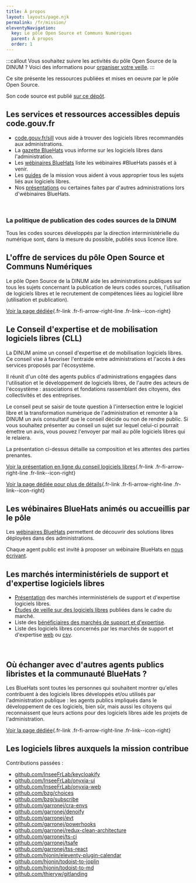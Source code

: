 ```yaml
---
title: À propos
layout: layouts/page.njk
permalink: /fr/mission/
eleventyNavigation:
  key: Le pôle Open Source et Communs Numériques
  parent: À propos
  order: 1
---
```


:::callout
Vous souhaitez suivre les activités du pôle Open Source de la DINUM ?
Voici des informations pour [organiser votre veille](/fr/contact/veille/).
:::

Ce site présente les ressources publiées et mises en oeuvre par le pôle Open Source.

Son code source est publié [sur ce dépôt](https://github.com/codegouvfr/codegouvfr-website).

## Les services et ressources accessibles depuis code.gouv.fr

- [code.gouv.fr/sill](https://code.gouv.fr/sill) vous aide à trouver des logiciels libres recommandés aux administrations.
- La [gazette BlueHats](/fr/bluehats/tags/gazette/) vous informe sur les logiciels libres dans l'administration.
- Les [wébinaires BlueHats](/fr/bluehats/tags/webinaire/) liste les wébinaires #BlueHats passés et à venir.
- Les [guides](/fr/doc/) de la mission vous aident à vous approprier tous les sujets liés aux logiciels libres.
- Nos [présentations](https://speakerdeck.com/bluehats) ou certaines faites par d'autres administrations lors d'wébinaires BlueHats.

<br/>

### La politique de publication des codes sources de la DINUM

Tous les codes sources développés par la direction interministérielle du numérique sont, dans la mesure du possible, publiés sous licence libre.

## L'offre de services du pôle Open Source et Communs Numériques

Le pôle Open Source de la DINUM aide les administrations publiques sur tous les sujets concernant la publication de leurs codes sources, l'utilisation de logiciels libres et le recrutement de compétences liées au logiciel libre (utilisation et publication).

[Voir la page dédiée](/fr/mission/offre-de-services/){.fr-link .fr-fi-arrow-right-line .fr-link--icon-right}

## Le Conseil d'expertise et de mobilisation logiciels libres (CLL)

La DINUM anime un conseil d'expertise et de mobilisation logiciels libres. Ce conseil vise à favoriser l'entraide entre administrations et l'accès à des services proposés par l'écosystème.

Il réunit d'un côté des agents publics d'administrations engagées dans l'utilisation et le développement de logiciels libres, de l'autre des acteurs de l'écosystème : associations et fondations rassemblant des citoyens, des collectivités et des entreprises.

Le conseil peut se saisir de toute question à l'intersection entre le logiciel libre et la transformation numérique de l'administration et remonter à la DINUM un avis consultatif que le conseil décide ou non de rendre public.  Si vous souhaitez présenter au conseil un sujet sur lequel celui-ci pourrait émettre un avis, vous pouvez l'envoyer par mail au pôle logiciels libres qui le relaiera.

La présentation ci-dessus détaille sa composition et les attentes des parties prenantes.

[Voir la présentation en ligne du conseil logiciels libres](https://speakerdeck.com/bluehats/presentation-du-conseil-logiciels-libres-anime-par-la-dinum){.fr-link .fr-fi-arrow-right-line .fr-link--icon-right}

[Voir la page dédiée pour plus de détails](/fr/mission/conseil-logiciels-libres/){.fr-link .fr-fi-arrow-right-line .fr-link--icon-right}

## Les wébinaires BlueHats animés ou accueillis par le pôle

Les [wébinaires BlueHats](/fr/bluehats/tags/webinaire/) permettent de découvrir des solutions libres déployées dans des administrations.

Chaque agent public est invité à proposer un wébinaire BlueHats en [nous écrivant](mailto:floss@numerique.gouv.fr).

## Les marchés interministériels de support et d'expertise logiciels libres

- [Présentation](/fr/utiliser/marches-interministeriels-support-expertise-logiciels-libres/) des marchés interministériels de support et d'expertise logiciels libres.
- [Études de veille sur des logiciels libres](https://gitlab.adullact.net/marche-sll/etudes-de-veille/) publiées dans le cadre du marché.
- Liste des [bénéficiaires des marchés de support et d'expertise](/fr/utiliser/marches-logiciels-libres/).
- Liste des logiciels libres concernés par les marchés de support et d'expertise [web](/fr/utiliser/marches-logiciels-libres-liste-logiciels/) ou [csv](/docs/marches-logiciels-libres-liste-logiciels.csv).

<br/>

## Où échanger avec d'autres agents publics libristes et la communauté BlueHats ?

Les BlueHats sont toutes les personnes qui souhaitent montrer qu'elles contribuent à des logiciels libres développés et/ou utilisés par l'administration publique : les agents publics impliqués dans le développement de ces logiciels, bien sûr, mais aussi les citoyens qui reconnaissent que leurs actions pour des logiciels libres aide les projets de l'administration.

[Voir la page dédiée](/fr/contact/espaces-communication-bluehats/){.fr-link .fr-fi-arrow-right-line .fr-link--icon-right}

## Les logiciels libres auxquels la mission contribue

Contributions passées :

- [github.com/InseeFrLab/keycloakify](https://github.com/InseeFrLab/keycloakify)
- [github.com/InseeFrLab/onyxia-ui](https://github.com/InseeFrLab/onyxia-ui)
- [github.com/InseeFrLab/onyxia-web](https://github.com/InseeFrLab/onyxia-web)
- [github.com/bzg/choices](https://github.com/bzg/choices)
- [github.com/bzg/subscribe](https://github.com/bzg/subscribe/)
- [github.com/garronej/cra-envs](https://github.com/garronej/cra-envs)
- [github.com/garronej/denoify](https://github.com/garronej/denoify)
- [github.com/garronej/evt](https://github.com/garronej/evt)
- [github.com/garronej/powerhooks](https://github.com/garronej/powerhooks)
- [github.com/garronej/redux-clean-architecture](https://github.com/garronej/redux-clean-architecture)
- [github.com/garronej/ts-ci](https://github.com/garronej/ts-ci)
- [github.com/garronej/tsafe](https://github.com/garronej/tsafe)
- [github.com/garronej/tss-react](https://github.com/garronej/tss-react)
- [github.com/hjonin/eleventy-plugin-calendar](https://github.com/hjonin/eleventy-plugin-calendar)
- [github.com/hjonin/todoist-to-joplin](https://github.com/hjonin/todoist-to-joplin)
- [github.com/hjonin/todoist-to-md](https://github.com/hjonin/todoist-to-md)
- [github.com/thieryw/gitlanding](https://github.com/thieryw/gitlanding)

<br/>
